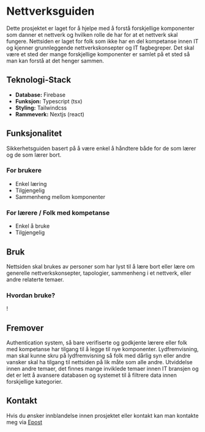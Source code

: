 # Nettverksguiden
Dette prosjektet er laget for å hjelpe med å forstå forskjellige komponenter som danner et nettverk og hvilken rolle de har for at et nettverk skal fungere. Nettsiden er laget for folk som ikke har en del kompetanse innen IT og kjenner grunnleggende nettverkskonsepter og IT fagbegreper. Det skal være et sted der mange forskjellige komponenter er samlet på et sted så man kan forstå at det henger sammen.

## Teknologi-Stack
- **Database:** Firebase
- **Funksjon:** Typescript (tsx)
- **Styling:** Tailwindcss
- **Rammeverk:** Nextjs (react)

## Funksjonalitet
Sikkerhetsguiden basert på å være enkel å håndtere både for de som lærer og de som lærer bort.

### For brukere
- Enkel læring
- Tilgjengelig
- Sammenheng mellom komponenter

### For lærere / Folk med kompetanse
- Enkel å bruke
- Tilgjengelig

## Bruk
Nettsiden skal brukes av personer som har lyst til å lære bort eller lære om generelle nettverkskonsepter, tapologier, sammenheng i et nettverk, eller andre relaterte temaer.

### Hvordan bruke?

!

## Fremover
Authentication system, så bare verifiserte og godkjente lærere eller folk med kompetanse har tilgang til å legge til nye komponenter.
Lydfremvisning, man skal kunne skru på lydfremvisning så folk med dårlig syn eller andre vansker skal ha tilgang til nettsiden på lik måte som alle andre.
Utviddelse innen andre temaer, det finnes mange inviklede temaer innen IT bransjen og det er lett å avansere databasen og systemet til å filtrere data innen forskjellige kategorier.

## Kontakt
Hvis du ønsker innblandelse innen prosjektet eller kontakt kan man kontakte meg via [Epost](jacob.kielhans@gmail.com)
